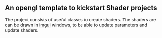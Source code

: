 ## An opengl template to kickstart Shader projects

The project consists of useful classes to create shaders. The shaders are can be drawn in [imgui](https://github.com/ocornut/imgui.git) windows, to be able to update parameters and update shaders.
